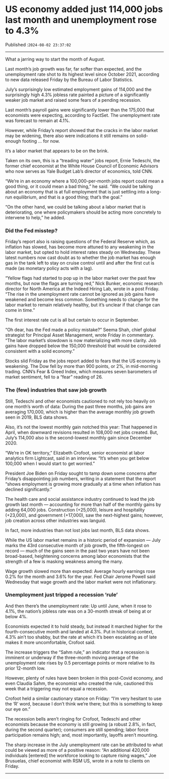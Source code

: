 # US economy added just 114,000 jobs last month and unemployment rose to 4.3%

Published :`2024-08-02 23:37:02`

---

What a jarring way to start the month of August.

Last month’s job growth was far, far softer than expected, and the unemployment rate shot to its highest level since October 2021, according to new data released Friday by the Bureau of Labor Statistics.

July’s surprisingly low estimated employment gains of 114,000 and the surprisingly high 4.3% jobless rate painted a picture of a significantly weaker job market and raised some fears of a pending recession.

Last month’s payroll gains were significantly lower than the 175,000 that economists were expecting, according to FactSet. The unemployment rate was forecast to remain at 4.1%.

However, while Friday’s report showed that the cracks in the labor market may be widening, there also were indications it still remains on solid-enough footing … for now.

It’s a labor market that appears to be on the brink.

Taken on its own, this is a “treading water” jobs report, Ernie Tedeschi, the former chief economist at the White House Council of Economic Advisors who now serves as Yale Budget Lab’s director of economics, told CNN.

“We’re in an economy where a 100,000-per-month jobs report could mean a good thing, or it could mean a bad thing,” he said. “We could be talking about an economy that is at full employment that is just settling into a long-run equilibrium, and that is a good thing; that’s the goal.”

“On the other hand, we could be talking about a labor market that is deteriorating, one where policymakers should be acting more concretely to intervene to help,” he added.

### Did the Fed misstep?

Friday’s report also is raising questions of the Federal Reserve which, as inflation has slowed, has become more attuned to any weakening in the labor market, but opted to hold interest rates steady on Wednesday. These latest numbers now cast doubt as to whether the job market has enough gas in the tank left to stay on cruise control until and after the first cut is made (as monetary policy acts with a lag).

“Yellow flags had started to pop up in the labor market over the past few months, but now the flags are turning red,” Nick Bunker, economic research director for North America at the Indeed Hiring Lab, wrote in a post Friday. “The rise in the unemployment rate cannot be ignored as job gains have weakened and become less common. Something needs to change for the labor market to remain relatively healthy, but it’s unclear if that change can come in time.”

The first interest rate cut is all but certain to occur in September.

“Oh dear, has the Fed made a policy mistake?” Seema Shah, chief global strategist for Principal Asset Management, wrote Friday in commentary. “The labor market’s slowdown is now materializing with more clarity. Job gains have dropped below the 150,000 threshold that would be considered consistent with a solid economy.”

Stocks slid Friday as the jobs report added to fears that the US economy is weakening. The Dow fell by more than 900 points, or 2%, in mid-morning trading. CNN’s Fear & Greed Index, which measures seven barometers of market sentiment, fell to a “fear” reading of 26.

### The (few) industries that saw job growth

Still, Tedeschi and other economists cautioned to not rely too heavily on one month’s worth of data: During the past three months, job gains are averaging 170,000, which is higher than the average monthly job growth seen in 2019, BLS data shows.

Also, it’s not the lowest monthly gain notched this year: That happened in April, when downward revisions resulted in 108,000 net jobs created. But, July’s 114,000 also is the second-lowest monthly gain since December 2020.

“We’re in OK territory,” Elizabeth Crofoot, senior economist at labor analytics firm Lightcast, said in an interview. “It’s when you get below 100,000 when I would start to get worried.”

President Joe Biden on Friday sought to tamp down some concerns after Friday’s disappointing job numbers, writing in a statement that the report “shows employment is growing more gradually at a time when inflation has declined significantly.”

The health care and social assistance industry continued to lead the job growth last month — accounting for more than half of the monthly gains by adding 64,000 jobs. Construction (+25,000), leisure and hospitality (+23,000), and government (+17,000), saw the next-highest gains; however, job creation across other industries was languid.

In fact, more industries than not lost jobs last month, BLS data shows.

While the US labor market remains in a historic period of expansion — July marks the 43rd consecutive month of job growth, the fifth-longest on record — much of the gains seen in the past two years have not been broad-based, heightening concerns among labor economists that the strength of a few is masking weakness among the many.

Wage growth slowed more than expected: Average hourly earnings rose 0.2% for the month and 3.6% for the year. Fed Chair Jerome Powell said Wednesday that wage growth and the labor market were not inflationary.

### Unemployment just tripped a recession ‘rule’

And then there’s the unemployment rate: Up until June, when it rose to 4.1%, the nation’s jobless rate was on a 30-month streak of being at or below 4%.

Economists expected it to hold steady, but instead it marched higher for the fourth-consecutive month and landed at 4.3%. Put in historical context, 4.3% ain’t too shabby, but the rate at which it’s been escalating as of late makes it more uncomfortable, Crofoot said.

The increase triggers the “Sahm rule,” an indicator that a recession is imminent or underway if the three-month moving average of the unemployment rate rises by 0.5 percentage points or more relative to its prior 12-month low.

However, plenty of rules have been broken in this post-Covid economy, and even Claudia Sahm, the economist who created the rule, cautioned this week that a triggering may not equal a recession.

Crofoot held a similar cautionary stance on Friday: “I’m very hesitant to use the ‘R’ word, because I don’t think we’re there; but this is something to keep our eye on.”

The recession bells aren’t ringing for Crofoot, Tedeschi and other economists because the economy is still growing (a robust 2.8%, in fact, during the second quarter); consumers are still spending; labor force participation remains high; and, most importantly, layoffs aren’t mounting.

The sharp increase in the July unemployment rate can be attributed to what could be viewed as more of a positive reason: “An additional 420,000 individuals [entered] the workforce looking to capture rising wages,” Joe Brusuelas, chief economist with RSM US, wrote in a note to clients on Friday.

---

